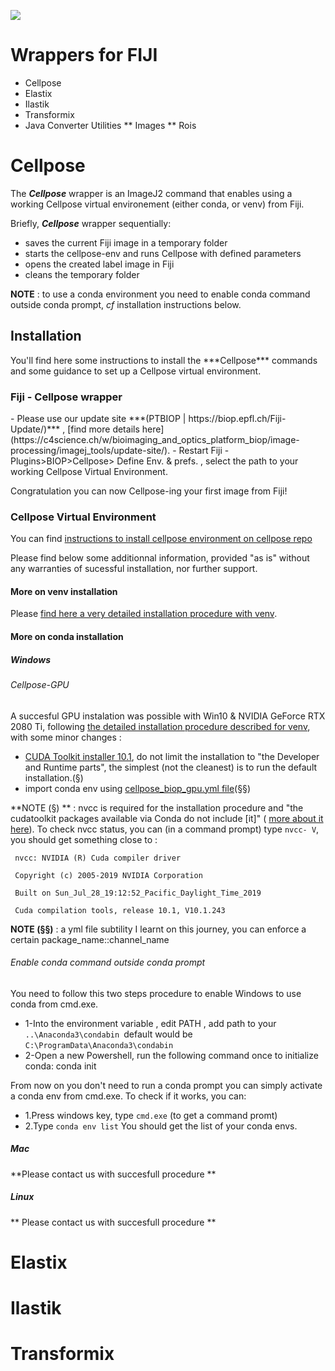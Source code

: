 [![](https://travis-ci.com/BIOP/ijl-utilities-wrappers.svg?branch=master)](https://travis-ci.com/BIOP/ijl-utilities-wrappers)

# Wrappers for FIJI

* Cellpose
* Elastix
* Ilastik
* Transformix
* Java Converter Utilities
** Images
** Rois

<h1>Cellpose</h1> 

The ***Cellpose*** wrapper is an ImageJ2 command that enables using a working Cellpose virtual environement (either conda, or venv) from Fiji.

Briefly, ***Cellpose*** wrapper sequentially:
- saves the current Fiji image in a temporary folder
- starts the cellpose-env and runs Cellpose with defined parameters
- opens the created label image in Fiji
- cleans the temporary folder

**NOTE** : to use a conda environment you need to enable conda command outside conda prompt, *cf* installation instructions below.


<h2>Installation</h2>
You'll find here some instructions to install the ***Cellpose*** commands and some guidance to set up a Cellpose virtual environment.

<h3>Fiji - Cellpose wrapper</h2>
- Please use our update site ***(PTBIOP | https://biop.epfl.ch/Fiji-Update/)*** , [find more details here](https://c4science.ch/w/bioimaging_and_optics_platform_biop/image-processing/imagej_tools/update-site/).
- Restart Fiji
- Plugins>BIOP>Cellpose> Define Env. & prefs. , select the path to your working Cellpose Virtual Environment.

Congratulation you can now Cellpose-ing your first image from Fiji!

<h3>Cellpose Virtual Environment </h2>

You can find [instructions to install cellpose environment on cellpose repo](https://github.com/MouseLand/cellpose)

Please find below some additionnal information, provided "as is" without any warranties of sucessful installation, nor further support.

<h4>More on venv installation</h3>

Please [find here a very detailed installation procedure with venv](https://c4science.ch/w/bioimaging_and_optics_platform_biop/computers-servers/software/gpu-deep-learning/virtualenv/).

<h4>More on conda installation</h3>

<h5> Windows </h5>

<h6> Cellpose-GPU </h6>

A succesful GPU instalation was possible with Win10 & NVIDIA GeForce RTX 2080 Ti, following [the detailed installation procedure described for venv](https://c4science.ch/w/bioimaging_and_optics_platform_biop/computers-servers/software/gpu-deep-learning/virtualenv/), with some minor changes :
- [CUDA Toolkit installer 10.1](https://developer.nvidia.com/cuda-10.1-download-archive-base?target_os=Windows&target_arch=x86_64&target_version=10&target_type=exenetwork), 
do not limit the installation to "the Developer and Runtime parts", the simplest (not the cleanest) is to run the default installation.(§)
- import conda env using [cellpose_biop_gpu.yml file](https://github.com/BIOP/ijl-utilities-wrappers/raw/conda-cellpose-wrapper/resources/cellpose_biop_gpu.yml)(§§)

**NOTE (§) ** : nvcc is required for the installation procedure and "the cudatoolkit packages available via Conda do not include [it]" ( [more about it here](https://horovod.readthedocs.io/en/stable/conda_include.html)). 
To check nvcc status, you can (in a command prompt) type  ``nvcc- V``, you should get something close to :

`` nvcc: NVIDIA (R) Cuda compiler driver`` 

`` Copyright (c) 2005-2019 NVIDIA Corporation`` 

`` Built on Sun_Jul_28_19:12:52_Pacific_Daylight_Time_2019`` 

`` Cuda compilation tools, release 10.1, V10.1.243`` 

**NOTE (§§)** : a yml file subtility I learnt on this journey, you can enforce a certain package_name::channel_name


<h6> Enable conda command outside conda prompt </h6>
You need to follow this two steps procedure to enable Windows to use conda from cmd.exe.

- 1-Into the environment variable , edit PATH , add path to your ``..\Anaconda3\condabin ``default would be ``C:\ProgramData\Anaconda3\condabin`` 
- 2-Open a new Powershell, run the following command once to initialize conda:
  conda init
  
From now on you don't need to run a conda prompt you can simply activate a conda env from cmd.exe.
To check if it works, you can:
- 1.Press windows key, type ``cmd.exe`` (to get a command promt)
- 2.Type ``conda env list``
You should get the list of your conda envs.




<h5> Mac </h5>
**Please contact us with succesfull procedure **

<h5> Linux </h5>
** Please contact us with succesfull procedure **



<h1>Elastix</h1>

<h1>Ilastik</h1>


<h1>Transformix</h1>


 